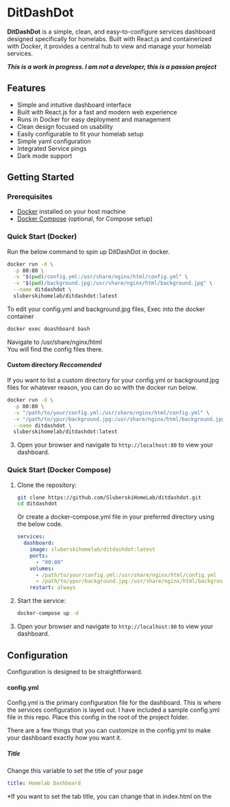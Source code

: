 # DitDashDot

**DitDashDot** is a simple, clean, and easy-to-configure services dashboard designed specifically for homelabs. Built with React.js and containerized with Docker, it provides a central hub to view and manage your homelab services.

***This is a work in progress.  I am not a developer, this is a passion project***
## Features

- Simple and intuitive dashboard interface
- Built with React.js for a fast and modern web experience
- Runs in Docker for easy deployment and management
- Clean design focused on usability
- Easily configurable to fit your homelab setup
- Simple yaml configuration
- Integrated Service pings
- Dark mode support

## Getting Started

### Prerequisites

- [Docker](https://www.docker.com/) installed on your host machine
- [Docker Compose](https://docs.docker.com/compose/) (optional, for Compose setup)

### Quick Start (Docker)

Run the below command to spin up DitDashDot in docker.
```bash
docker run -d \
  -p 80:80 \
  -v "$(pwd)/config.yml:/usr/share/nginx/html/config.yml" \
  -v "$(pwd)/background.jpg:/usr/share/nginx/html/background.jpg" \
  --name ditdashdot \
  sluberskihomelab/ditdashdot:latest
```

To edit your config.yml and background.jpg files, 
Exec into the docker container
```bash
docker exec doashboard bash
```
Navigate to /usr/share/nginx/html \
You will find the config files there.
#### Custom directory ***Reccomended***
If you want to list a custom directory for your config.yml or background.jpg files for whatever reason, you can do so with the docker run below.
```bash
docker run -d \
  -p 80:80 \
  -v "/path/to/your/config.yml:/usr/share/nginx/html/config.yml" \
  -v "/path/to/ypur/background.jpg:/usr/share/nginx/html/background.jpg" \
  --name ditdashdot \
  sluberskihomelab/ditdashdot:latest
```

3. Open your browser and navigate to `http://localhost:80` to view your dashboard.

### Quick Start (Docker Compose)

1. Clone the repository:
   ```bash
   git clone https://github.com/SluberskiHomeLab/ditdashdot.git
   cd ditdashdot
   ```

   Or create a docker-compose.yml file in your preferred directory using the below code.
   ```yml
   services:
     dashboard:
       image: sluberskihomelab/ditdashdot:latest
       ports:
         - "80:80"
       volumes:
         - /path/to/your/config.yml:/usr/share/nginx/html/config.yml
         - /path/to/ypur/background.jpg:/usr/share/nginx/html/background.jpg
       restart: always
   ```
   
2. Start the service:

   ```bash
   docker-compose up -d
   ```

4. Open your browser and navigate to `http://localhost:80` to view your dashboard.

## Configuration

Configuration is designed to be straightforward. 

#### config.yml

Config.yml is the primary configuration file for the dashboard.  This is where the services configuration is layed out.  I have included a sample config.yml file in this repo.  Place this config in the root of the project folder.  

There are a few things that you can customize in the config.yml to make your dashboard exactly how you want it.  

##### Title
Change this variable to set the title of your page
```yml
title: Homelab Dashboard
```
*If you want to set the tab title, you can change that in index.html on the <title> section
```html
<title>Homelab Dashboard</title>
```

##### Theme
DitDashDot has 4 themes to choose from. This should give you a bit of freedom with color combos and readability.

```yml
mode: dark_mode #Cards are dark grey, Text is white
```
```yml
mode: light_mode #Cards are white, Text is black
```
```yml
mode: trans_light #Cards are transparent, Text is black
```
```yml
mode: trans_dark #Cards are transparent, Text is white
```

##### Show Details
Show Details will either show or hide information like ip address and port on the card.

```yml
show_details: true #This will show ip address and port on the card
```
```yml
show_details: false #This will hide the ip address and port on the card
```

##### Groups
Groups are Separate sections intended to improve organization.  Each group that is listed is horizontal and has a centered title

Example of a service within a group with a title:
```yml
groups: # each group will be a separate vertical section in the dashboard
  - title: Home Automation
    services:
      - iconUrl: https://www.home-assistant.io/images/favicon.ico
        ip: 192.168.1.10
        name: Home Assistant
        port: 8123
        url: http://192.168.1.10:8123
```

#### Background Image

If you wish to use a different image for the background of your dashboard, replace the background.jpg file with your own. This must be a jpg image at the moment since the code specifically looks for the .jpg file extension.

#### Additional notes

- There are updates coming for the project.  I will track them here in GitHub.

## Technologies Used

- JavaScript (React.js)
- Docker
- HTML
- yaml

## Contributing

Contributions are welcome! Feel free to submit issues to give me suggestions on how to improve the project. 

## License

This project is licensed under the [MIT License](LICENSE).
